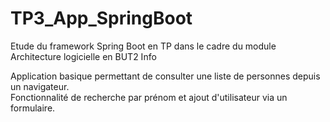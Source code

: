 # TP3_App_SpringBoot

Etude du framework Spring Boot en TP dans le cadre du module Architecture logicielle en BUT2 Info

Application basique permettant de consulter une liste de personnes depuis un navigateur.</br>
Fonctionnalité de recherche par prénom et ajout d'utilisateur via un formulaire.
